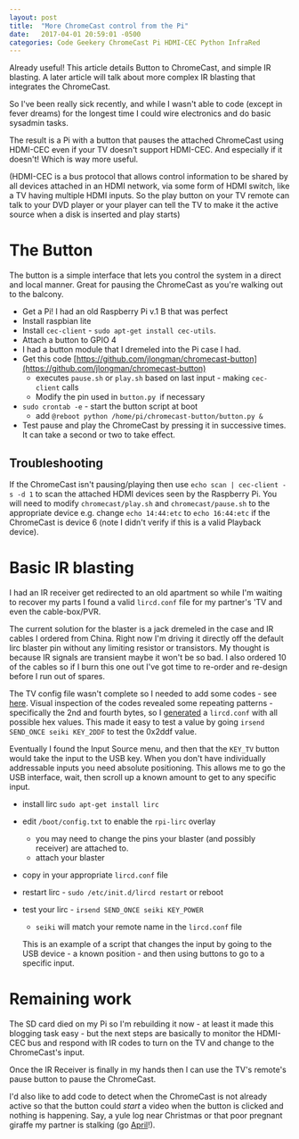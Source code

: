 ```yaml
---
layout: post
title:  "More ChromeCast control from the Pi"
date:   2017-04-01 20:59:01 -0500
categories: Code Geekery ChromeCast Pi HDMI-CEC Python InfraRed
---
```


Already useful!  This article details Button to ChromeCast, and simple IR blasting.  A later article will talk about more complex IR blasting that integrates the ChromeCast.

So I've been really sick recently, and while I wasn't able to code (except in fever dreams) for the longest time I could wire electronics and do basic sysadmin tasks.

The result is a Pi with a button that pauses the attached ChromeCast using HDMI-CEC even if your TV doesn't support HDMI-CEC. And especially if it doesn't!  Which is way more useful.

(HDMI-CEC is a bus protocol that allows control information to be shared by all devices attached in an HDMI network, via some form of HDMI switch, like a TV having multiple HDMI inputs.  So the play button on your TV remote can talk to your DVD player or your player can tell the TV to make it the active source when a disk is inserted and play starts)

# The Button

The button is a simple interface that lets you control the system in a direct and local manner.  Great for pausing the ChromeCast as you're walking out to the balcony.

- Get a Pi! I had an old Raspberry Pi v.1 B that was perfect 
- Install raspbian lite
- Install `cec-client` - `sudo apt-get install cec-utils`.
- Attach a button to GPIO 4
 - I had a button module that I dremeled into the Pi case I had.
- Get this code [https://github.com/jlongman/chromecast-button](https://github.com/jlongman/chromecast-button)
    - executes `pause.sh` or `play.sh` based on last input - making `cec-client` calls
	- Modify the pin used in `button.py `if necessary
- `sudo crontab -e` - start the button script at boot
	- add `@reboot python /home/pi/chromecast-button/button.py &`
- Test pause and play the ChromeCast by pressing it in successive times.  It can take a second or two to take effect.

## Troubleshooting

If the ChromeCast isn't pausing/playing then use `echo scan | cec-client -s -d 1` to scan the attached HDMI devices seen by the Raspberry Pi.  You will need to modify `chromecast/play.sh` and `chromecast/pause.sh` to the appropriate device e.g. change `echo 14:44:etc` to `echo 16:44:etc` if the ChromeCast is device 6 (note I didn't verify if this is a valid Playback device).

# Basic IR blasting

I had an IR receiver get redirected to an old apartment so while I'm waiting to recover my parts I found a valid `lircd.conf` file for my partner's 'TV and even the cable-box/PVR.

The current solution for the blaster is a jack dremeled in the case and IR cables I ordered from China.  Right now I'm driving it directly off the default lirc blaster pin without any limiting resistor or transistors.  My thought is because IR signals are transient maybe it won't be so bad.  I also ordered 10 of the cables so if I burn this one out I've got time to re-order and re-design before I run out of spares.

The TV config file wasn't complete so I needed to add some codes - see [here](https://gist.github.com/jlongman/a7a56241506681083d9b939828716dd6).  Visual inspection of the codes revealed some repeating patterns - specifically the 2nd and fourth bytes, so I [generated](https://gist.github.com/jlongman/539da04afeeae41c108cd9962c9d7b32) a `lircd.conf` with all possible hex values.  This made it easy to test a value by going `irsend SEND_ONCE seiki KEY_2DDF` to test the 0x2ddf value.

<script src="https://gist.github.com/jlongman/539da04afeeae41c108cd9962c9d7b32.js"></script>

Eventually I found the Input Source menu, and then that the `KEY_TV` button would take the input to the USB key.  When you don't have individually addressable inputs you need absolute positioning.  This allows me to go the USB interface, wait, then scroll up a known amount to get to any specific input.

- install lirc `sudo apt-get install lirc`
- edit `/boot/config.txt` to enable the `rpi-lirc` overlay
    - you may need to change the pins your blaster (and possibly receiver) are attached to.
    - attach your blaster
- copy in your appropriate `lircd.conf` file
- restart lirc - `sudo /etc/init.d/lircd restart` or reboot
- test your lirc - `irsend SEND_ONCE seiki KEY_POWER`
  - `seiki` will match your remote name in the `lircd.conf` file
  
  This is an example of a script that changes the input by going to the USB device - a known position - and then using buttons to go to a specific input.
  <script src="https://gist.github.com/jlongman/4ed0e6d0e755b10df3afd674656021ec.js"></script>
  
# Remaining work
 
The SD card died on my Pi so I'm rebuilding it now - at least it made this blogging task easy - but the next steps are basically to monitor the HDMI-CEC bus and respond with IR codes to turn on the TV and change to the ChromeCast's input. 
 
Once the IR Receiver is finally in my hands then I can use the TV's remote's pause button to pause the ChromeCast.

I'd also like to add code to detect when the ChromeCast is not already active so that the button could _start_ a video when the button is clicked and nothing is happening.  Say, a yule log near Christmas or that poor pregnant giraffe my partner is stalking (go [April](http://www.aprilthegiraffe.com)!).
 
